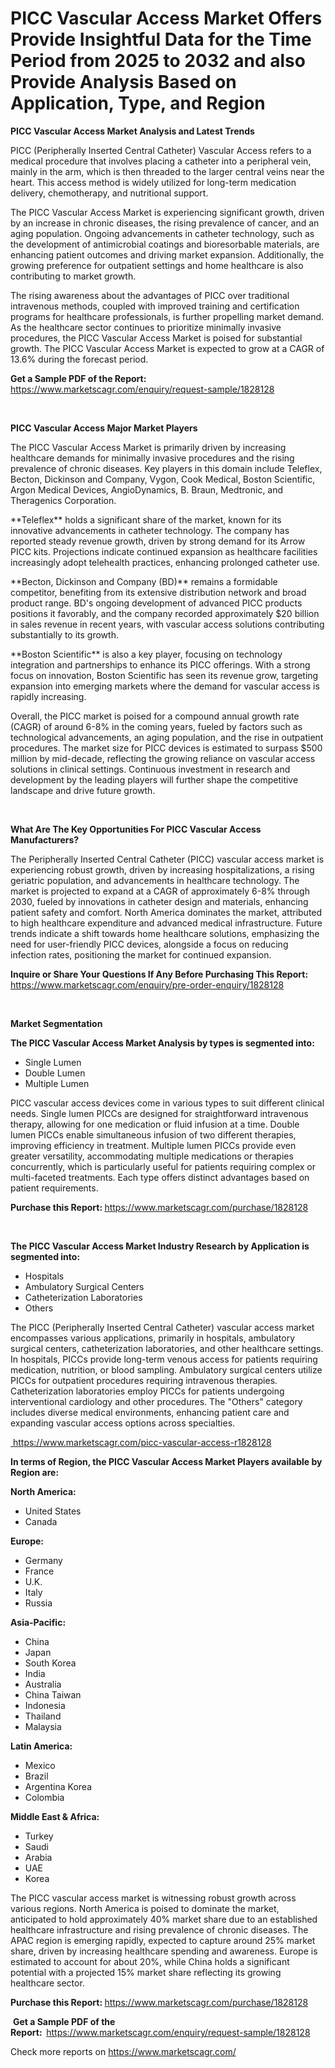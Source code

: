 <p><h1>PICC Vascular Access Market Offers Provide Insightful Data for the Time Period from 2025 to 2032 and also Provide Analysis Based on Application, Type, and Region</h1></p><p><strong>PICC Vascular Access Market Analysis and Latest Trends</strong></p>
<p><p>PICC (Peripherally Inserted Central Catheter) Vascular Access refers to a medical procedure that involves placing a catheter into a peripheral vein, mainly in the arm, which is then threaded to the larger central veins near the heart. This access method is widely utilized for long-term medication delivery, chemotherapy, and nutritional support. </p><p>The PICC Vascular Access Market is experiencing significant growth, driven by an increase in chronic diseases, the rising prevalence of cancer, and an aging population. Ongoing advancements in catheter technology, such as the development of antimicrobial coatings and bioresorbable materials, are enhancing patient outcomes and driving market expansion. Additionally, the growing preference for outpatient settings and home healthcare is also contributing to market growth.</p><p>The rising awareness about the advantages of PICC over traditional intravenous methods, coupled with improved training and certification programs for healthcare professionals, is further propelling market demand. As the healthcare sector continues to prioritize minimally invasive procedures, the PICC Vascular Access Market is poised for substantial growth. The PICC Vascular Access Market is expected to grow at a CAGR of 13.6% during the forecast period.</p></p>
<p><strong>Get a Sample PDF of the Report:&nbsp;</strong> <a href="https://www.marketscagr.com/enquiry/request-sample/1828128?utm_campaign=2635&utm_medium=2&utm_source=Github&utm_content=ia&utm_term=03032025&utm_id=picc-vascular-access">https://www.marketscagr.com/enquiry/request-sample/1828128</a></p>
<p>&nbsp;</p>
<p><strong>PICC Vascular Access Major Market Players</strong></p>
<p><p>The PICC Vascular Access Market is primarily driven by increasing healthcare demands for minimally invasive procedures and the rising prevalence of chronic diseases. Key players in this domain include Teleflex, Becton, Dickinson and Company, Vygon, Cook Medical, Boston Scientific, Argon Medical Devices, AngioDynamics, B. Braun, Medtronic, and Theragenics Corporation.</p><p>**Teleflex** holds a significant share of the market, known for its innovative advancements in catheter technology. The company has reported steady revenue growth, driven by strong demand for its Arrow PICC kits. Projections indicate continued expansion as healthcare facilities increasingly adopt telehealth practices, enhancing prolonged catheter use.</p><p>**Becton, Dickinson and Company (BD)** remains a formidable competitor, benefiting from its extensive distribution network and broad product range. BD's ongoing development of advanced PICC products positions it favorably, and the company recorded approximately $20 billion in sales revenue in recent years, with vascular access solutions contributing substantially to its growth.</p><p>**Boston Scientific** is also a key player, focusing on technology integration and partnerships to enhance its PICC offerings. With a strong focus on innovation, Boston Scientific has seen its revenue grow, targeting expansion into emerging markets where the demand for vascular access is rapidly increasing.</p><p>Overall, the PICC market is poised for a compound annual growth rate (CAGR) of around 6-8% in the coming years, fueled by factors such as technological advancements, an aging population, and the rise in outpatient procedures. The market size for PICC devices is estimated to surpass $500 million by mid-decade, reflecting the growing reliance on vascular access solutions in clinical settings. Continuous investment in research and development by the leading players will further shape the competitive landscape and drive future growth.</p></p>
<p>&nbsp;</p>
<p><strong>What Are The Key Opportunities For PICC Vascular Access Manufacturers?</strong></p>
<p><p>The Peripherally Inserted Central Catheter (PICC) vascular access market is experiencing robust growth, driven by increasing hospitalizations, a rising geriatric population, and advancements in healthcare technology. The market is projected to expand at a CAGR of approximately 6-8% through 2030, fueled by innovations in catheter design and materials, enhancing patient safety and comfort. North America dominates the market, attributed to high healthcare expenditure and advanced medical infrastructure. Future trends indicate a shift towards home healthcare solutions, emphasizing the need for user-friendly PICC devices, alongside a focus on reducing infection rates, positioning the market for continued expansion.</p></p>
<p><strong>Inquire or Share Your Questions If Any Before Purchasing This Report:</strong> <a href="https://www.marketscagr.com/enquiry/pre-order-enquiry/1828128?utm_campaign=2635&utm_medium=2&utm_source=Github&utm_content=ia&utm_term=03032025&utm_id=picc-vascular-access">https://www.marketscagr.com/enquiry/pre-order-enquiry/1828128</a></p>
<p>&nbsp;</p>
<p><strong>Market Segmentation</strong></p>
<p><strong>The PICC Vascular Access Market Analysis by types is segmented into:</strong></p>
<p><ul><li>Single Lumen</li><li>Double Lumen</li><li>Multiple Lumen</li></ul></p>
<p><p>PICC vascular access devices come in various types to suit different clinical needs. Single lumen PICCs are designed for straightforward intravenous therapy, allowing for one medication or fluid infusion at a time. Double lumen PICCs enable simultaneous infusion of two different therapies, improving efficiency in treatment. Multiple lumen PICCs provide even greater versatility, accommodating multiple medications or therapies concurrently, which is particularly useful for patients requiring complex or multi-faceted treatments. Each type offers distinct advantages based on patient requirements.</p></p>
<p><strong>Purchase this Report:&nbsp;</strong><a href="https://www.marketscagr.com/purchase/1828128?utm_campaign=2635&utm_medium=2&utm_source=Github&utm_content=ia&utm_term=03032025&utm_id=picc-vascular-access">https://www.marketscagr.com/purchase/1828128</a></p>
<p>&nbsp;</p>
<p><strong>The PICC Vascular Access Market Industry Research by Application is segmented into:</strong></p>
<p><ul><li>Hospitals</li><li>Ambulatory Surgical Centers</li><li>Catheterization Laboratories</li><li>Others</li></ul></p>
<p><p>The PICC (Peripherally Inserted Central Catheter) vascular access market encompasses various applications, primarily in hospitals, ambulatory surgical centers, catheterization laboratories, and other healthcare settings. In hospitals, PICCs provide long-term venous access for patients requiring medication, nutrition, or blood sampling. Ambulatory surgical centers utilize PICCs for outpatient procedures requiring intravenous therapies. Catheterization laboratories employ PICCs for patients undergoing interventional cardiology and other procedures. The "Others" category includes diverse medical environments, enhancing patient care and expanding vascular access options across specialties.</p></p>
<p><a href="https://www.marketscagr.com/picc-vascular-access-r1828128?utm_campaign=2635&utm_medium=2&utm_source=Github&utm_content=ia&utm_term=03032025&utm_id=picc-vascular-access">&nbsp;https://www.marketscagr.com/picc-vascular-access-r1828128</a></p>
<p><strong>In terms of Region, the PICC Vascular Access Market Players available by Region are:</strong></p>
<p>
    <p> <strong> North America: </strong>
        <ul>
            <li>United States</li>
            <li>Canada</li>
        </ul>
        </p> 
    <p> <strong> Europe: </strong>
        <ul>
            <li>Germany</li>
            <li>France</li>
            <li>U.K.</li>
            <li>Italy</li>
            <li>Russia</li>
        </ul>
        </p> 
    <p> <strong> Asia-Pacific: </strong>
        <ul>
            <li>China</li>
            <li>Japan</li>
            <li>South Korea</li>
            <li>India</li>
            <li>Australia</li>
            <li>China Taiwan</li>
            <li>Indonesia</li>
            <li>Thailand</li>
            <li>Malaysia</li>
        </ul>
        </p> 
    <p> <strong> Latin America: </strong>
        <ul>
            <li>Mexico</li>
            <li>Brazil</li>
            <li>Argentina Korea</li>
            <li>Colombia</li>
        </ul>
        </p> 
    <p> <strong> Middle East & Africa: </strong>
        <ul>
            <li>Turkey</li>
            <li>Saudi</li>
            <li>Arabia</li>
            <li>UAE</li>
            <li>Korea</li>
        </ul>
    </p>
    </p>
<p><p>The PICC vascular access market is witnessing robust growth across various regions. North America is poised to dominate the market, anticipated to hold approximately 40% market share due to an established healthcare infrastructure and rising prevalence of chronic diseases. The APAC region is emerging rapidly, expected to capture around 25% market share, driven by increasing healthcare spending and awareness. Europe is estimated to account for about 20%, while China holds a significant potential with a projected 15% market share reflecting its growing healthcare sector.</p></p>
<p><strong>Purchase this Report: </strong><a href="https://www.marketscagr.com/purchase/1828128?utm_campaign=2635&utm_medium=2&utm_source=Github&utm_content=ia&utm_term=03032025&utm_id=picc-vascular-access">https://www.marketscagr.com/purchase/1828128</a></p>
<p>&nbsp;<strong>Get a Sample PDF of the Report:&nbsp;&nbsp;</strong><a href="https://www.marketscagr.com/enquiry/request-sample/1828128?utm_campaign=2635&utm_medium=2&utm_source=Github&utm_content=ia&utm_term=03032025&utm_id=picc-vascular-access">https://www.marketscagr.com/enquiry/request-sample/1828128</a></p>
<p><strong></strong></p>
<p>Check more reports on <a href="https://www.marketscagr.com/?utm_campaign=2635&utm_medium=2&utm_source=Github&utm_content=ia&utm_term=03032025&utm_id=picc-vascular-access">https://www.marketscagr.com/</a></p>